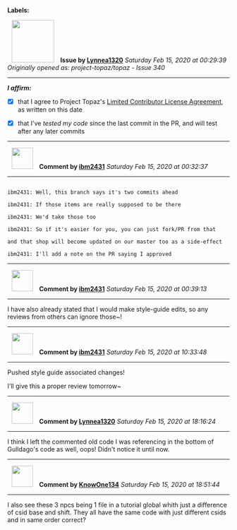 **Labels:**



<a href="https://github.com/Lynnea1320"><img src="https://avatars3.githubusercontent.com/u/38861984?v=4" width="96" height="96" hspace="10"></img></a> **Issue by [Lynnea1320](https://github.com/Lynnea1320)**
_Saturday Feb 15, 2020 at 00:29:39_
_Originally opened as: project-topaz/topaz - Issue 340_

----

<!-- place 'x' mark between square [] brackets to affirm: -->
**_I affirm:_**
- [X] that I agree to Project Topaz's [Limited Contributor License Agreement](https://github.com/project-topaz/topaz/blob/master/CONTRIBUTOR_AGREEMENT.md), as written on this date
- [X] that I've _tested my code_ since the last commit in the PR, and will test after any later commits




----
<a href="https://github.com/ibm2431"><img src="https://avatars3.githubusercontent.com/u/13112942?v=4" width="48" height="48" hspace="10"></img></a> **Comment by [ibm2431](https://github.com/ibm2431)**
_Saturday Feb 15, 2020 at 00:32:37_

----

```
ibm2431: Well, this branch says it's two commits ahead
ibm2431: If those items are really supposed to be there
ibm2431: We'd take those too
ibm2431: So if it's easier for you, you can just fork/PR from that 
and that shop will become updated on our master too as a side-effect
ibm2431: I'll add a note on the PR saying I approved
```


----
<a href="https://github.com/ibm2431"><img src="https://avatars3.githubusercontent.com/u/13112942?v=4" width="48" height="48" hspace="10"></img></a> **Comment by [ibm2431](https://github.com/ibm2431)**
_Saturday Feb 15, 2020 at 00:39:13_

----

I have also already stated that I would make style-guide edits, so any reviews from others can ignore those~!


----
<a href="https://github.com/ibm2431"><img src="https://avatars3.githubusercontent.com/u/13112942?v=4" width="48" height="48" hspace="10"></img></a> **Comment by [ibm2431](https://github.com/ibm2431)**
_Saturday Feb 15, 2020 at 10:33:48_

----

Pushed style guide associated changes!

I'll give this a proper review tomorrow~


----
<a href="https://github.com/Lynnea1320"><img src="https://avatars3.githubusercontent.com/u/38861984?v=4" width="48" height="48" hspace="10"></img></a> **Comment by [Lynnea1320](https://github.com/Lynnea1320)**
_Saturday Feb 15, 2020 at 18:16:24_

----

I think I left the commented old code I was referencing in the bottom of Gulldago's code as well, oops! Didn't notice it until now.


----
<a href="https://github.com/KnowOne134"><img src="https://avatars3.githubusercontent.com/u/35616771?v=4" width="48" height="48" hspace="10"></img></a> **Comment by [KnowOne134](https://github.com/KnowOne134)**
_Saturday Feb 15, 2020 at 18:51:44_

----

I also see these 3 npcs being 1 file in a tutorial global whith just a difference of csid base and shift. They all have the same code with just different csids and in same order correct?
